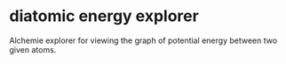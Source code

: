 # diatomic energy explorer
Alchemie explorer for viewing the graph of potential energy between two given atoms.
